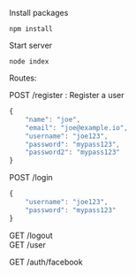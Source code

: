 Install packages

```
npm install
```

Start server

```
node index
```


Routes:

POST /register : Register a user <br>
```javascript
{
	"name": "joe",
	"email": "joe@example.io",
	"username": "joe123",
	"password": "mypass123",
	"password2": "mypass123"
}
```

POST /login <br>
```javascript
{
	"username": "joe123",
	"password": "mypass123"
}
```

GET /logout <br>
GET /user <br>

GET /auth/facebook
